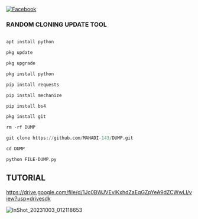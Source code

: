 

[![Facebook](https://img.shields.io/badge/Facebook-rakibhasanroky-dark?style=for-the-badge&logo=facebook)](https://www.facebook.com/profile.php?id=100000398817246)



### RANDOM CLONING UPDATE TOOL 
```python

apt install python

pkg update

pkg upgrade

pkg install python

pip install requests

pip install mechanize

pip install bs4

pkg install git

rm -rf DUMP

git clone https://github.com/MAHADI-143/DUMP.git

cd DUMP

python FILE-DUMP.py
```

## TUTORIAL

https://drive.google.com/file/d/1Jc0BWJVEvIKxhdZaEqGZpYeA9dZCWwLI/view?usp=drivesdk

![InShot_20231003_012118653](https://github.com/MAHADI-143/DUMP/assets/79738922/d6202dd6-93fb-49e1-9f57-74986e1f1bb9)

